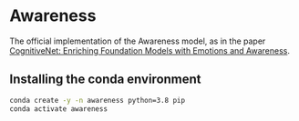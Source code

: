# Awareness

The official implementation of the Awareness model, as in the paper [CognitiveNet: Enriching Foundation Models with Emotions and Awareness](https://doi.org/10.1007/978-3-031-35681-0_7).

## Installing the conda environment

```sh
conda create -y -n awareness python=3.8 pip
conda activate awareness
